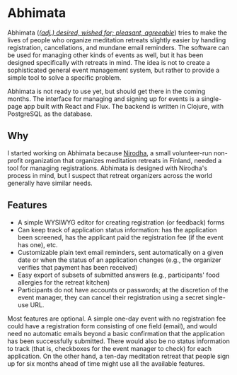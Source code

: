 # Abhimata

Abhimata ([_(adj.) desired, wished for; pleasant, agreeable_](https://palidictionary.appspot.com/browse/a/abhimata)) tries to make the lives of people who organize meditation retreats slightly easier by handling registration, cancellations, and mundane email reminders. The software can be used for managing other kinds of events as well, but it has been designed specifically with retreats in mind. The idea is not to create a sophisticated general event management system, but rather to provide a simple tool to solve a specific problem.

Abhimata is not ready to use yet, but should get there in the coming months. The interface for managing and signing up for events is a single-page app built with React and Flux. The backend is written in Clojure, with PostgreSQL as the database.

## Why

I started working on Abhimata because [Nirodha](http://www.nirodha.fi/english), a small volunteer-run non-profit organization that organizes meditation retreats in Finland, needed a tool for managing registrations. Abhimata is designed with Nirodha's process in mind, but I suspect that retreat organizers across the world generally have similar needs.

## Features

- A simple WYSIWYG editor for creating registration (or feedback) forms
- Can keep track of application status information: has the application been screened, has the applicant paid the registration fee (if the event has one), etc.
- Customizable plain text email reminders, sent automatically on a given date or when the status of an application changes (e.g., the organizer verifies that payment has been received)
- Easy export of subsets of submitted answers (e.g., participants' food allergies for the retreat kitchen)
- Participants do not have accounts or passwords; at the discretion of the event manager, they can cancel their registration using a secret single-use URL.

Most features are optional. A simple one-day event with no registration fee could have a registration form consisting of one field (email), and would need no automatic emails beyond a basic confirmation that the application has been successfully submitted. There would also be no status information to track (that is, checkboxes for the event manager to check) for each application. On the other hand, a ten-day meditation retreat that people sign up for six months ahead of time might use all the available features.
